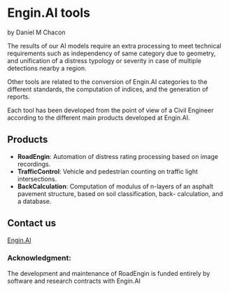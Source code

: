 # Engin.AI tools
by Daniel M Chacon

The results of our AI models require an extra processing to
meet technical requirements such as independency of same 
category due to geometry, and unification of a distress 
typology or severity in case of multiple detections nearby a
region.

Other tools are related to the conversion of Engin.AI categories
to the different standards, the computation of indices, and the
generation of reports.

Each tool has been developed from the point of view of a Civil
Engineer according to the different main products developed at
Engin.AI.

## Products

- **RoadEngin**: Automation of distress rating processing based on
image recordings.
- **TrafficControl**: Vehicle and pedestrian counting on traffic 
light intersections.
- **BackCalculation**: Computation of modulus of n-layers of an
asphalt pavement structure, based on soil classification, back-
calculation, and a database.

## Contact us

[Engin.AI](https://www.engin.ai/)

### Acknowledgment:

The development and maintenance of RoadEngin is funded entirely
by software and research contracts with Engin.AI